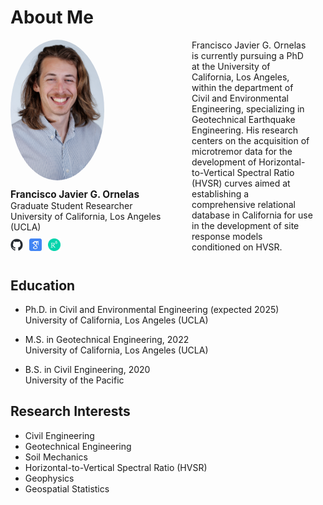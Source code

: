 # About Me

<div style="display: flex; margin-bottom: 20px;">
  <!-- Left Column: Image, Name, and Links -->
  <div style="flex: 0 0 250px; margin-right: 20px;">
    <img src="https://github.com/fjornelas/FJOwebsite/blob/main/img/0524%20(1).jpg?raw=true" width="150" style="border-radius: 50%; margin-bottom: 10px;">
    <div style="margin-bottom: 10px;">
      <h4 style="margin: 0; font-size: 1.1em;">Francisco Javier G. Ornelas</h4>
      <p style="margin: 0;">
        Graduate Student Researcher
        <br>
        University of California, Los Angeles (UCLA)
      </p>
    </div>
    <div style="display: flex; align-items: center; margin-bottom: 10px;">
      <a href="https://github.com/fjornelas" style="margin-right: 10px;">
        <img src="https://github.com/fjornelas/FJOwebsite/blob/main/img/github-mark.png?raw=true" width="20">
      </a>
      <a href="https://scholar.google.com/citations?user=kiG9d_gAAAAJ&hl=en" style="margin-right: 10px;">
        <img src="https://github.com/fjornelas/FJOwebsite/blob/main/img/google-scholar-icon-2048x2048-sjbhklt7.png?raw=true" width="20">
      </a>
      <a href="https://www.researchgate.net/profile/Francisco-Javier-Ornelas" style="margin-right: 10px;">
        <img src="https://github.com/fjornelas/FJOwebsite/blob/main/img/research_gate_image.png?raw=true" width="20">
      </a>
    </div>
  </div>

  <!-- Right Column: Paragraph Text -->
  <div style="flex: 1;">
    <p style="margin: 0 20px;">Francisco Javier G. Ornelas is currently pursuing a PhD at the University of California, Los Angeles, within the department of Civil and Environmental Engineering, specializing in Geotechnical Earthquake Engineering. His research centers on the acquisition of microtremor data for the development of Horizontal-to-Vertical Spectral Ratio (HVSR) curves aimed at establishing a comprehensive relational database in California for use in the development of site response models conditioned on HVSR.</p>
  </div>
</div>

## Education

- Ph.D. in Civil and Environmental Engineering (expected 2025)  
  University of California, Los Angeles (UCLA)

- M.S. in Geotechnical Engineering, 2022  
  University of California, Los Angeles (UCLA)

- B.S. in Civil Engineering, 2020  
  University of the Pacific

## Research Interests

- Civil Engineering
- Geotechnical Engineering
- Soil Mechanics
- Horizontal-to-Vertical Spectral Ratio (HVSR)
- Geophysics
- Geospatial Statistics
